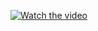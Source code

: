 [![Watch the video](https://cdn.loom.com/sessions/thumbnails/b53c8754367d4d92948d1bdf132424a1.jpg)](https://www.loom.com/share/b53c8754367d4d92948d1bdf132424a1)
